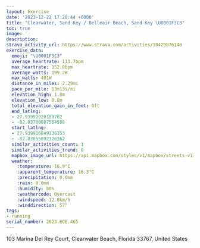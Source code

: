 ```yaml
---
layout: Exercise
date: '2023-12-22 17:20:44 +0000'
title: "Clearwater, Sand Key / Belleair Beach, Sand Key \U0001F3C3"
toc: true
image:
description:
strava_activity_url: https://www.strava.com/activities/10420876140
exercise_data:
  emoji: "\U0001F3C3"
  average_heartrate: 113.7bpm
  max_heartrate: 152.0bpm
  average_watts: 199.2W
  max_watts: 401W
  distance_in_miles: 2.29mi
  pace_per_mile: 13m13s/mi
  elevation_high: 1.8m
  elevation_low: 0.8m
  total_elevation_gain_in_feet: 0ft
  end_latlng:
  - 27.93992020189762
  - -82.83760087564588
  start_latlng:
  - 27.939916849136353
  - -82.83655892126262
  similar_activities_count: 1
  similar_activities_trend: 0
  mapbox_image_url: https://api.mapbox.com/styles/v1/mapbox/streets-v11/static/path-5+787af2-1.0(qzoiDrirxNf%40Vb%40NXT~A%60ApA~%40%60Ad%40%60A%5CdBf%40x%40LfCf%40pB%5EJCDUCmCBKDCNA~%40FTFb%40Vh%40n%40LHPDTDLGRHf%40Bh%40Lr%40F~%40NpEdAx%40VtAVDDfAJ%60B%5ErG~%40z%40FFABEFMZmCDKDCN%3FnB%5C~%40JzB%5Ch%40DAEa%40CcAOsAQw%40OeAKcFu%40_CSILOjAAb%40Kd%40GDS%40yDo%40yBc%40a%40M_%40EOIiCq%40mAOgEm%40SGIGi%40k%40m%40UQAcAAIBGFCTDn%40BpACJMD%7B%40OaB_%40%7BCi%40oBg%40YOOASQo%40Y_%40Uk%40e%40SK),pin-s-s+e5b22e(-82.83818,27.93913),pin-s-f+89ae00(-82.83879999999998,27.93820000000002)/auto/800x800?access_token=pk.eyJ1Ijoiam9zaGJlY2ttYW4iLCJhIjoiY205eWR2aDd1MWZ6djJrbXc4a3M0bWZleiJ9.XiG9OWkNcZk2QzjJbxLB4A
  weather:
    :temperature: 16.9°C
    :apparent_temperature: 16.3°C
    :precipitation: 0.0mm
    :rain: 0.0mm
    :humidity: 80%
    :weathercode: Overcast
    :windspeed: 12.0km/h
    :winddirection: 57°
tags:
- running
serial_number: 2023.ECE.465
---
```

103 Marina Del Rey Court, Clearwater Beach, Florida 33767, United States
